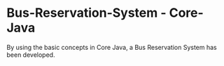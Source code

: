 # Bus-Reservation-System - Core-Java

By using the basic concepts in Core Java, a Bus Reservation System has been developed. 
